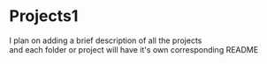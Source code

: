 # Projects1 

I plan on adding a brief description of all the projects <br>
and each folder or project will have it's own corresponding README
